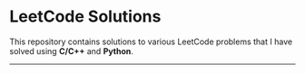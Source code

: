 # LeetCode Solutions

This repository contains solutions to various LeetCode problems that I have solved using **C/C++** and **Python**.

---
